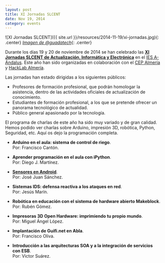 ```yaml
---
layout: post
title: XI Jornadas SLCENT
date: Nov 19, 2014
category: events
---
```


![XI Jornadas SLCENT]({{ site.url }}/resources/2014-11-19/xi-jornadas.jpg){: .center}
*[Imagen de @guadatech][6]*{: .center}

Durante los días 19 y 20 de noviembre de 2014 se han celebrado las **[XI Jornadas SLCENT de Actualización, Informática y Electrónica][1]** en el [IES A-Ándalus][2]. Este año han sido organizadas en colaboración con el [CEP Almería][3] y [HackLab Almería][4]. 

Las jornadas han estado dirigidas a los siguientes públicos:

* Profesores de formación profesional, que podrán homologar la asistencia, dentro de las actividades oficiales de actualización de conocimiento.
* Estudiantes de formación profesional, a los que se pretende ofrecer un panorama tecnológico de actualidad.
* Público general apasionado por la tecnología.

El programa de charlas de este año ha sido muy variado y de gran calidad. Hemos podido ver charlas sobre Arduino, impresión 3D, robótica, Python, Seguridad, etc. Aquí os dejo la programación completa.

* **Arduino en el aula: sistema de control de riego**.  
  Por: Francisco Cantón.

* **Aprender programación en el aula con iPython**.   
  Por: Diego J. Martínez.

* **[Sensores en Android][5]**.    
  Por: José Juan Sánchez.

* **Sistemas IDS: defensa reactiva a los ataques en red**.  
  Por: Jesús Marín. 

* **Robótica en educación con el sistema de hardware abierto Makeblock**.  
  Por: Rubén Gómez.

* **Impresoras 3D Open Hardware: imprimiendo tu propio mundo**.  
  Por: Miguel Ángel López.

* **Implantación de Guifi.net en Abla**.  
  Por: Francisco Oliva.  

* **Introducción a las arquitecturas SOA y a la integración de servicios con ESB**.  
  Por: Victor Suárez.


[1]: http://hacklabalmeria.net/actividades/2014/11/19/xi-jornadas-slcent.html
[2]: http://www.iesalandalus.org
[3]: http://www.cepalmeria.org
[4]: http://hacklabalmeria.net
[5]: https://speakerdeck.com/josejuansanchez/android-sensors
[6]: https://twitter.com/guadatech